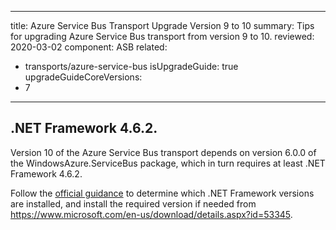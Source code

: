---
title: Azure Service Bus Transport Upgrade Version 9 to 10
summary: Tips for upgrading Azure Service Bus transport from version 9 to 10.
reviewed: 2020-03-02
component: ASB
related:
 - transports/azure-service-bus
isUpgradeGuide: true
upgradeGuideCoreVersions:
 - 7
 ---


## .NET Framework 4.6.2.

Version 10 of the Azure Service Bus transport depends on version 6.0.0 of the WindowsAzure.ServiceBus package, which in turn requires at least .NET Framework 4.6.2.

Follow the [official guidance](/transports/upgrades/asb-10toasbs-1#api-differences-azure-cli-options) to determine which .NET Framework versions are installed, and install the required version if needed from https://www.microsoft.com/en-us/download/details.aspx?id=53345.